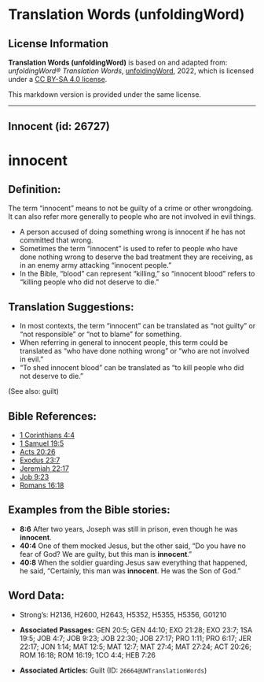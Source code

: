 # Translation Words (unfoldingWord)

## License Information

**Translation Words (unfoldingWord)** is based on and adapted from: _unfoldingWord® Translation Words_, [unfoldingWord](https://unfoldingword.org/utw), 2022, which is licensed under a [CC BY-SA 4.0 license](https://creativecommons.org/licenses/by-sa/4.0/legalcode.en).

This markdown version is provided under the same license.



--------------------------------

## Innocent (id: 26727)

innocent
========

Definition:
-----------

The term “innocent” means to not be guilty of a crime or other wrongdoing. It can also refer more generally to people who are not involved in evil things.

* A person accused of doing something wrong is innocent if he has not committed that wrong.
* Sometimes the term “innocent” is used to refer to people who have done nothing wrong to deserve the bad treatment they are receiving, as in an enemy army attacking “innocent people.”
* In the Bible, “blood” can represent “killing,” so “innocent blood” refers to “killing people who did not deserve to die.”

Translation Suggestions:
------------------------

* In most contexts, the term “innocent” can be translated as “not guilty” or “not responsible” or “not to blame” for something.
* When referring in general to innocent people, this term could be translated as “who have done nothing wrong” or “who are not involved in evil.”
* “To shed innocent blood” can be translated as “to kill people who did not deserve to die.”

(See also: guilt)

Bible References:
-----------------

* [1 Corinthians 4:4](https://ref.ly/1Cor4:4)
* [1 Samuel 19:5](https://ref.ly/1Sam19:5)
* [Acts 20:26](https://ref.ly/Acts20:26)
* [Exodus 23:7](https://ref.ly/Exod23:7)
* [Jeremiah 22:17](https://ref.ly/Jer22:17)
* [Job 9:23](https://ref.ly/Job9:23)
* [Romans 16:18](https://ref.ly/Rom16:18)

Examples from the Bible stories:
--------------------------------

* **8:6** After two years, Joseph was still in prison, even though he was **innocent**.
* **40:4** One of them mocked Jesus, but the other said, “Do you have no fear of God? We are guilty, but this man is **innocent**.”
* **40:8** When the soldier guarding Jesus saw everything that happened, he said, “Certainly, this man was **innocent**. He was the Son of God.”

Word Data:
----------

* Strong’s: H2136, H2600, H2643, H5352, H5355, H5356, G01210

* **Associated Passages:** GEN 20:5; GEN 44:10; EXO 21:28; EXO 23:7; 1SA 19:5; JOB 4:7; JOB 9:23; JOB 22:30; JOB 27:17; PRO 1:11; PRO 6:17; JER 22:17; JON 1:14; MAT 12:5; MAT 12:7; MAT 27:4; MAT 27:24; ACT 20:26; ROM 16:18; ROM 16:19; 1CO 4:4; HEB 7:26
* **Associated Articles:** Guilt (ID: `26664@UWTranslationWords`)


